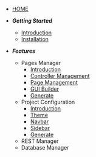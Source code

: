 <!-- _sidebar.md -->

- [HOME](/ "Introduction | Laravel-Mager")

- _**Getting Started**_
    - [Introduction](introduction.md "Introduction | Laravel-Mager")
    - [Installation](installation.md "Installation | Laravel-Mager")
- _**Features**_
    - Pages Manager
        - [Introduction](_features/pages_manager/introduction.md "Pages Manager - Introduction | Laravel-Mager")
        - [Controller Management](_features/pages_manager/controller.md "Pages Manager - Controller Management | Laravel-Mager")
        - [Page Management](_features/pages_manager/page.md "Pages Manager - Page Management | Laravel-Mager")
        - [GUI Builder](_features/pages_manager/gui_builder.md "Pages Manager - GUI Builder | Laravel-Mager")
        - [Generate](_features/pages_manager/generate.md "Pages Manager - Generate | Laravel-Mager")
    - Project Configuration
        - [Introduction](_features/project_configuration/introduction.md "Project Configuration - Introduction | Laravel-Mager")
        - [Theme](_features/project_configuration/theme.md "Project Configuration - Theme | Laravel-Mager")
        - [Navbar](_features/project_configuration/navbar.md "Project Configuration - Navbar | Laravel-Mager")
        - [Sidebar](_features/project_configuration/sidebar.md "Project Configuration - Sidebar | Laravel-Mager")
        - [Generate](_features/project_configuration/generate.md "Project Configuration - Generate | Laravel-Mager")
    - REST Manager
    - Database Manager
